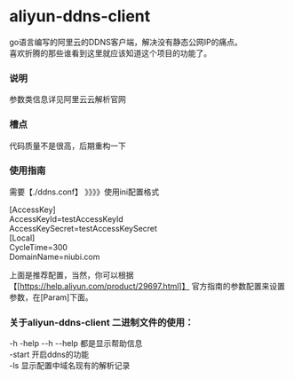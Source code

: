 # aliyun-ddns-client
go语言编写的阿里云的DDNS客户端，解决没有静态公网IP的痛点。<br>
喜欢折腾的那些谁看到这里就应该知道这个项目的功能了。<br>

### 说明
参数类信息详见阿里云云解析官网


### 槽点
代码质量不是很高，后期重构一下


### 使用指南
需要【./ddns.conf】 》》》》使用ini配置格式

\[AccessKey\]<br>
AccessKeyId=testAccessKeyId   <br>
AccessKeySecret=testAccessKeySecret<br>
\[Local\]<br>
CycleTime=300<br>
DomainName=niubi.com<br>

上面是推荐配置，当然，你可以根据【[https://help.aliyun.com/product/29697.html]】
官方指南的参数配置来设置参数，在\[Param\]下面。


### 关于aliyun-ddns-client 二进制文件的使用：
-h  -help --h --help 都是显示帮助信息<br>
-start 开启ddns的功能<br>
-ls 显示配置中域名现有的解析记录<br>



